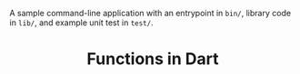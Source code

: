 A sample command-line application with an entrypoint in `bin/`, library code
in `lib/`, and example unit test in `test/`.

<h1 align="center">Functions in Dart</h1>
